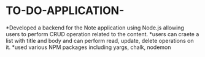 # TO-DO-APPLICATION-

*Developed a backend for the Note application using Node.js allowing users to 
perform CRUD operation related to the content.
*users can craete a list with title and body and can perform read, update, delete operations on it.
*used various NPM packages including yargs, chalk, nodemon
